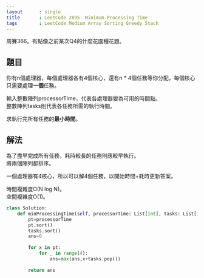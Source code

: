 ```yaml
---
layout      : single
title       : LeetCode 2895. Minimum Processing Time
tags        : LeetCode Medium Array Sorting Greedy Stack
---
```

周賽366。有點像之前某次Q4的什麼花園種花題。  

## 題目

你有n個處理器，每個處理器各有4個核心，還有n \* 4個任務等你分配，每個核心只需要處理**一個**任務。  

輸入整數陣列processorTime，代表各處理器變為可用的時間點。  
整數陣列tasks則代表各任務所需的執行時間。  

求執行完所有任務的**最小時間**。  

## 解法

為了盡早完成所有任務，耗時較長的任務則應較早執行。  
將兩個陣列都排序。  

一個處理器有4核心，所以可以解4個任務，以開始時間+耗時更新答案。  

時間複雜度O(N log N)。  
空間複雜度O(1)。  

```python
class Solution:
    def minProcessingTime(self, processorTime: List[int], tasks: List[int]) -> int:
        pt=processorTime
        pt.sort()
        tasks.sort()
        ans=0
        
        for x in pt:
            for _ in range(4):
                ans=max(ans,x+tasks.pop())
                
        return ans
```

